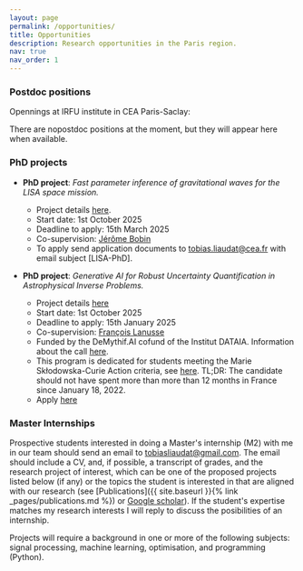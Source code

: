 ```yaml
---
layout: page
permalink: /opportunities/
title: Opportunities
description: Research opportunities in the Paris region.
nav: true
nav_order: 1
---
```



### Postdoc positions

Opennings at IRFU institute in CEA Paris-Saclay:

There are nopostdoc positions at the moment, but they will appear here when available.


### PhD projects

<!-- Three PhD projects will be opening soon for a start date of October 2025. Stay tuned for more info!  -->

- __PhD project__: _Fast parameter inference of gravitational waves for the LISA space mission._
    - Project details [here](/assets/opportunities/2025_PhD_subject_LISA_EN.pdf).
    - Start date: 1st October 2025
    - Deadline to apply: 15th March 2025
    - Co-supervision: [Jérôme Bobin](https://scholar.google.com/citations?user=2IWDmk8AAAAJ&hl=en&oi=ao)
    - To apply send application documents to [tobias.liaudat@cea.fr](mailto:tobias.liaudat@cea.fr) with email subject [LISA-PhD].

- __PhD project__: _Generative AI for Robust Uncertainty Quantification in Astrophysical Inverse Problems._ 
    - Project details [here](/assets/opportunities/2025_PhD_subject-DeMythif.AI.pdf)
    - Start date: 1st October 2025  
    - Deadline to apply: 15th January 2025
    - Co-supervision: [François Lanusse](https://flanusse.net)
    - Funded by the DeMythif.AI cofund of the Institut DATAIA. Information about the call [here](https://www.dataia.eu/ouvert-cofund-demythifai-appel-candidatures-2024). 
    - This program is dedicated for students meeting the Marie Skłodowska-Curie Action criteria, see [here](https://www.dataia.eu/ouvert-cofund-demythifai-appel-candidatures-2024). TL;DR: The candidate should not have spent more than more than 12 months in France since January 18, 2022.
    - Apply [here](https://adum.fr/as/ed/voirproposition.pl?site=PSaclay&matricule_prop=59515&langue=en)


<!-- There are no PhD projects at the moment, but they will appear here when available. -->


### Master Internships


Prospective students interested in doing a Master's internship (M2) with me in our team should send an email to [tobiasliaudat@gmail.com](mailto:tobiasliaudat@gmail.com). The email should include a CV, and, if possible, a transcript of grades, and the research project of interest, which can be one of the proposed projects listed below (if any) or the topics the student is interested in that are aligned with our research (see [Publications]({{ site.baseurl }}{% link _pages/publications.md %}) or [Google scholar](https://scholar.google.com/citations?user=5YLM_sEAAAAJ)). If the student's expertise matches my research interests I will reply to discuss the posibilities of an internship. 

Projects will require a background in one or more of the following subjects: signal processing, machine learning, optimisation, and programming (Python).


<!-- - **Intenship project**: _Point Spread Function Modelling with Neural Fields and a Differentiable Optical Model._ Details [here](/assets/opportunities/2024_internship_offer_n1.pdf).

- **Intenship project**: _Deep Plug-and-Play Optical Priors for Ground-Based Point Spread Function Models._ Details [here](/assets/opportunities/2024_internship_offer_n2.pdf). -->

